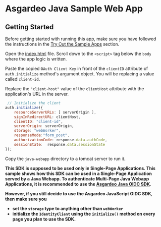 # Asgardeo Java Sample Web App
## Getting Started
Before getting started with running this app, make sure you have followed the instructions in the [Try Out the Sample Apps](../../README.md#try-out-the-sample-apps) section.


Open the [index.html](index.html) file. Scroll down to the `<script>` tag below the `body` where the app logic is written.

Paste the copied `OAuth Client Key` in front of the `clientID` attribute of `auth.initialize` method's argument object. You will be replacing a value called `client-id`.

Replace the `"client-host"` value of the `clientHost` attribute with the application's URL in the server.

```javascript
 // Initialize the client
auth.initialize({
    resourceServerURLs: [ serverOrigin ],
    signInRedirectURL: clientHost,
    clientID: "client-id",
    serverOrigin: serverOrigin,
    storage: "webWorker",
    responseMode:"form_post",
    authorizationCode: response.data.authCode,
    sessionState:  response.data.sessionState
});
```

Copy the `java-webapp` directory to a tomcat server to run it.

**This SDK is supposed to be used only in Single-Page Applications. This sample shows how this SDK can be used in a Single-Page Application served by a Java Webapp. To authenticate Multi-Page
Java Webapp Applications, it is recommended to use the [Asgardeo Java OIDC SDK](https://github.com/asgardeo/asgardeo-java-oidc-sdk).**

**However, if you still decide to use the Asgardeo JavaScript OIDC SDK, then make sure you**
- **set the `storage` type to anything other than `webWorker`**
- **initialize the `IdentityClient` using the `initialize()` method on every page you plan to use the SDK.**
